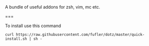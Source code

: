 A bundle of useful addons for zsh, vim, mc etc.

===

To install use this command
```
curl https://raw.githubusercontent.com/fufler/dotz/master/quick-install.sh | sh -
```
